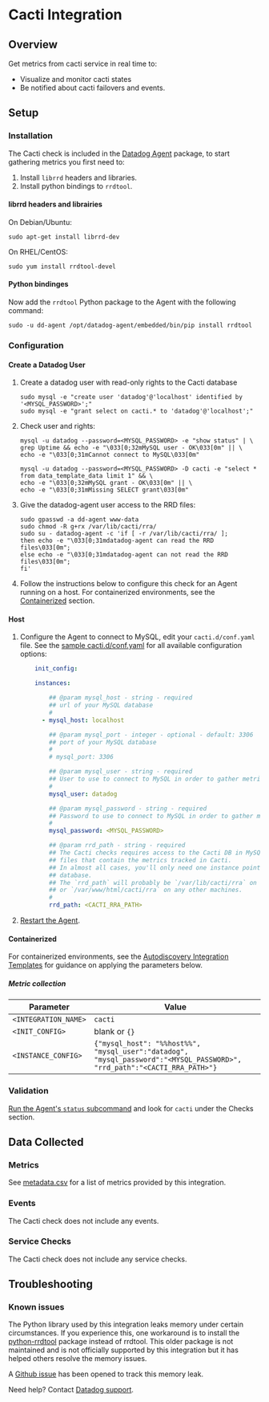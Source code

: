 # Cacti Integration

## Overview

Get metrics from cacti service in real time to:

* Visualize and monitor cacti states
* Be notified about cacti failovers and events.

## Setup

### Installation

The Cacti check is included in the [Datadog Agent][1] package, to start gathering metrics you first need to:

1. Install `librrd` headers and libraries.
2. Install python bindings to `rrdtool`.

#### librrd headers and librairies

On Debian/Ubuntu:

```shell
sudo apt-get install librrd-dev
```

On RHEL/CentOS:

```shell
sudo yum install rrdtool-devel
```

#### Python bindinges

Now add the `rrdtool` Python package to the Agent with the following command:

```shell
sudo -u dd-agent /opt/datadog-agent/embedded/bin/pip install rrdtool
```

### Configuration

#### Create a Datadog User

1. Create a datadog user with read-only rights to the Cacti database

    ```shell
    sudo mysql -e "create user 'datadog'@'localhost' identified by '<MYSQL_PASSWORD>';"
    sudo mysql -e "grant select on cacti.* to 'datadog'@'localhost';"
    ```

2. Check user and rights:

    ```shell
    mysql -u datadog --password=<MYSQL_PASSWORD> -e "show status" | \
    grep Uptime && echo -e "\033[0;32mMySQL user - OK\033[0m" || \
    echo -e "\033[0;31mCannot connect to MySQL\033[0m"

    mysql -u datadog --password=<MYSQL_PASSWORD> -D cacti -e "select * from data_template_data limit 1" && \
    echo -e "\033[0;32mMySQL grant - OK\033[0m" || \
    echo -e "\033[0;31mMissing SELECT grant\033[0m"
    ```

3. Give the datadog-agent user access to the RRD files:

    ```shell
    sudo gpasswd -a dd-agent www-data
    sudo chmod -R g+rx /var/lib/cacti/rra/
    sudo su - datadog-agent -c 'if [ -r /var/lib/cacti/rra/ ];
    then echo -e "\033[0;31mdatadog-agent can read the RRD files\033[0m";
    else echo -e "\033[0;31mdatadog-agent can not read the RRD files\033[0m";
    fi'
    ```

4. Follow the instructions below to configure this check for an Agent running on a host. For containerized environments, see the [Containerized](#containerized) section.

#### Host

1. Configure the Agent to connect to MySQL, edit your `cacti.d/conf.yaml` file. See the [sample cacti.d/conf.yaml][2] for all available configuration options:

    ```yaml
        init_config:

        instances:

            ## @param mysql_host - string - required
            ## url of your MySQL database
            #
          - mysql_host: localhost

            ## @param mysql_port - integer - optional - default: 3306
            ## port of your MySQL database
            #
            # mysql_port: 3306

            ## @param mysql_user - string - required
            ## User to use to connect to MySQL in order to gather metrics
            #
            mysql_user: datadog

            ## @param mysql_password - string - required
            ## Password to use to connect to MySQL in order to gather metrics
            #
            mysql_password: <MYSQL_PASSWORD>

            ## @param rrd_path - string - required
            ## The Cacti checks requires access to the Cacti DB in MySQL and to the RRD
            ## files that contain the metrics tracked in Cacti.
            ## In almost all cases, you'll only need one instance pointing to the Cacti
            ## database.
            ## The `rrd_path` will probably be `/var/lib/cacti/rra` on Ubuntu
            ## or `/var/www/html/cacti/rra` on any other machines.
            #
            rrd_path: <CACTI_RRA_PATH>
    ```

2. [Restart the Agent][3].

#### Containerized

For containerized environments, see the [Autodiscovery Integration Templates][4] for guidance on applying the parameters below.

##### Metric collection

| Parameter            | Value                                                                                                                    |
|----------------------|--------------------------------------------------------------------------------------------------------------------------|
| `<INTEGRATION_NAME>` | `cacti`                                                                                                                  |
| `<INIT_CONFIG>`      | blank or `{}`                                                                                                            |
| `<INSTANCE_CONFIG>`  | `{"mysql_host": "%%host%%", "mysql_user":"datadog", "mysql_password":"<MYSQL_PASSWORD>", "rrd_path":"<CACTI_RRA_PATH>"}` |

### Validation

[Run the Agent's `status` subcommand][5] and look for `cacti` under the Checks section.

## Data Collected

### Metrics

See [metadata.csv][6] for a list of metrics provided by this integration.

### Events

The Cacti check does not include any events.

### Service Checks

The Cacti check does not include any service checks.

## Troubleshooting

### Known issues

The Python library used by this integration leaks memory under certain circumstances. If you experience this, one workaround is to install the [python-rrdtool][7] package instead of rrdtool. This older package is not maintained and is not officially supported by this integration but it has helped others resolve the memory issues.

A [Github issue][8] has been opened to track this memory leak.

Need help? Contact [Datadog support][9].

[1]: https://app.datadoghq.com/account/settings#agent
[2]: https://github.com/DataDog/integrations-core/blob/master/cacti/datadog_checks/cacti/data/conf.yaml.example
[3]: https://docs.datadoghq.com/agent/guide/agent-commands/#start-stop-and-restart-the-agent
[4]: https://docs.datadoghq.com/agent/autodiscovery/integrations
[5]: https://docs.datadoghq.com/agent/guide/agent-commands/#agent-status-and-information
[6]: https://github.com/DataDog/integrations-core/blob/master/cacti/metadata.csv
[7]: https://github.com/pbanaszkiewicz/python-rrdtool
[8]: https://github.com/commx/python-rrdtool/issues/25
[9]: https://docs.datadoghq.com/help
